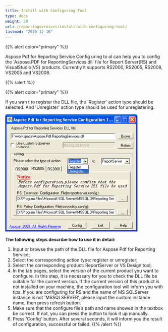 ```yaml
---
title: Install with Configuring Tool
type: docs
weight: 30
url: /reportingservices/install-with-configuring-tool/
lastmod: "2020-12-16"
---
```


{{% alert color="primary" %}} 

Aspose Pdf for Reporting Service Config uring to ol can help you to config the 'Aspose.PDF for ReportingServices.dll' file for Report Server(RS) and VisualStudio(VS) products. Currently it supports RS2000, RS2005, RS2008, VS2005 and VS2008.

{{% /alert %}} 

{{% alert color="primary" %}} 

If you wan t to register the DLL file, the 'Register' action type should be selected. And 'Unregister' action type should be used for unregistering. 

![todo:image_alt_text](install-with-configuring-tool_1.png)

**The following steps describe how to use it in detail:**

1. Input or browse the path of the DLL file for Aspose Pdf for Reporting Service;
1. Select the corresponding action type: register or unregister;
1. Select the corresponding product: ReportServer or VS Design tool;
1. In the tab pages, select the version of the current product you want to configure. In this step, it is necessary for you to check the DLL file be suitable for the current version. If the current version of this product is not installed on your machine, the configuration tool will inform you with tips. If you are configuring for RS and the name of MS SQLServer instance is not 'MSSQLSERVER', please input the custom instance name, then press refresh button.
1. Make sure that the configure file’s path and name showed in the textbox be correct. If not, you can press the button to look it up manually.
1. Press 'Config' button. After several seconds, it will inform you the result of configuration, successful or failed.
{{% /alert %}} 
